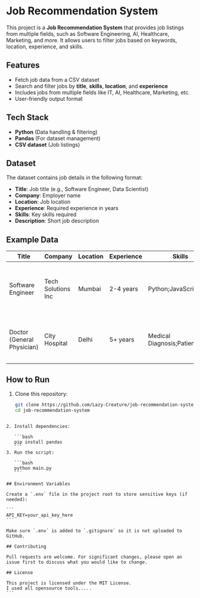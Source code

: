 # Job Recommendation System

This project is a **Job Recommendation System** that provides job listings from multiple fields, such as Software Engineering, AI, Healthcare, Marketing, and more. It allows users to filter jobs based on keywords, location, experience, and skills.

## Features
- Fetch job data from a CSV dataset
- Search and filter jobs by **title**, **skills**, **location**, and **experience**
- Includes jobs from multiple fields like IT, AI, Healthcare, Marketing, etc.
- User-friendly output format

## Tech Stack
- **Python** (Data handling & filtering)
- **Pandas** (For dataset management)
- **CSV dataset** (Job listings)

## Dataset
The dataset contains job details in the following format:
- **Title**: Job title (e.g., Software Engineer, Data Scientist)
- **Company**: Employer name
- **Location**: Job location
- **Experience**: Required experience in years
- **Skills**: Key skills required
- **Description**: Short job description

## Example Data
| Title                     | Company             | Location  | Experience | Skills                           | Description |
|---------------------------|---------------------|-----------|------------|-----------------------------------|-------------|
| Software Engineer         | Tech Solutions Inc  | Mumbai    | 2-4 years  | Python;JavaScript;SQL            | Develop and maintain software applications for client projects. |
| Doctor (General Physician)| City Hospital       | Delhi     | 5+ years   | Medical Diagnosis;Patient Care   | Provide healthcare services to patients in general medicine. |

## How to Run
1. Clone this repository:
   ```bash
   git clone https://github.com/Lazy-Creature/job-recommendation-system.git
   cd job-recommendation-system
````

2. Install dependencies:

   ```bash
   pip install pandas
   ```
3. Run the script:

   ```bash
   python main.py
   ```

## Environment Variables

Create a `.env` file in the project root to store sensitive keys (if needed):

```
API_KEY=your_api_key_here
```

Make sure `.env` is added to `.gitignore` so it is not uploaded to GitHub.

## Contributing

Pull requests are welcome. For significant changes, please open an issue first to discuss what you would like to change.

## License

This project is licensed under the MIT License.
I used all opensource tools.....
```


